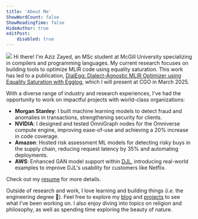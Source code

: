 ```yaml
---
title: 'About Me'
ShowWordCount: false
ShowReadingTime: false
HideAuthor: true
editPost:
    disabled: true
---
```

![](/home/me.jpg)
Hi there! I'm Aziz Zayed, an MSc student at McGill University specializing in compilers and programming languages.
My current research focuses on building tools to optimize MLIR code using equality saturation.
This work has led to a publication, [DialEgg: Dialect-Agnostic MLIR Optimizer using Equality Saturation with Egglog](/publications/dialegg), which I will present at CGO in March 2025.

With a diverse range of industry and research experiences, I've had the opportunity to work on impactful projects with world-class organizations:

- **Morgan Stanley**: I built machine learning models to detect fraud and anomalies in transactions, strengthening security for clients.
- **NVIDIA**: I designed and tested OmniGraph nodes for the Omniverse compute engine, improving ease-of-use and achieving a 20% increase in code coverage.
- **Amazon**: Hosted risk assessment ML models for detecting risky buys in the supply chain, reducing request latency by 35% and automating deployments.
- **AWS**: Enhanced GAN model support within [DJL](https://github.com/deepjavalibrary), introducing real-world examples to improve DJL's usability for customers like Netflix.

 Check out my [resume](/home/Abd-El-Aziz_Zayed.pdf) for more details.

Outside of research and work, I love learning and building things (*i.e.* the engineering degree 🙂). Feel free to explore my [blog](/blog) and [projects](/projects) to see what I’ve been working on. I also enjoy diving into topics on religion and philosophy, as well as spending time exploring the beauty of nature.